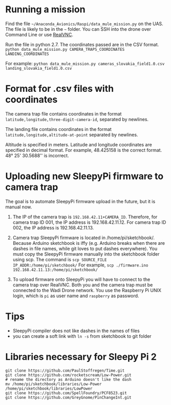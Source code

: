 # Running a mission
Find the file `~/Anaconda_Avionics/Raspi/data_mule_mission.py` on the UAS. The file is likely to be in the `~` folder. You can SSH into the drone over Command Line or use [RealVNC](https://www.realvnc.com/en/raspberrypi/).

Run the file in python 2.7. The coordinates passed are in the CSV format.
`python data_mule_mission.py CAMERA_TRAPS_COORDINATES LANDING_COORDINATES`

For example:
`python data_mule_mission.py cameras_slovakia_field1.0.csv landing_slovakia_field1.0.csv`

# Format for .csv files with coordinates

The camera trap file contains coordinates in the format `latitude,longitude,three-digit-camera-id`, separated by newlines.

The landing file contains coordinates in the format `latitude,longitude,altitude-at-point` separated by newlines.

Altitude is specified in meters. Latitude and longitude coordinates are specified in decimal format. For example, 48.425158 is the correct format. 48° 25' 30.5688'' is incorrect.

# Uploading new SleepyPi firmware to camera trap

The goal is to automate SleepyPi firmware upload in the future, but it is manual now.

1. The IP of the camera trap is `192.168.42.11+CAMERA_ID`. Therefore, for camera trap ID 001, the IP address is 192.168.42.11.12. For camera trap ID 002, the IP address is 192.168.42.11.13.

2. Camera trap SleepyPi firmware is located in /home/pi/sketchbook/. Because Arduino sketchbook is iffy (e.g. Arduino breaks when there are dashes in file names, while git loves to put dashes everywhere). You must copy the SleepyPi firmware manually into the sketchbook folder using scp. The command is `scp SOURCE_FILE IP_ADDR:/home/pi/sketchbook/` For example, `scp ./firmware.ino 192.168.42.11.13:/home/pi/sketchbook/`

3. To upload firmware onto SleepyPi you will have to connect to the camera trap over RealVNC. Both you and the camera trap must be connected to the Wadi Drone network. You use the Raspberry Pi UNIX login, which is `pi` as user name and `raspberry` as password.




# Tips
- SleepyPi compiler does not like dashes in the names of files
- you can create a soft link with `ln -s` from sketchbook to git folder

# Libraries necessary for Sleepy Pi 2
    git clone https://github.com/PaulStoffregen/Time.git
    git clone https://github.com/rocketscream/Low-Power.git
    # rename the directory as Arduino doesn't like the dash
    mv /home/pi/sketchbook/libraries/Low-Power /home/pi/sketchbook/libraries/LowPower
    git clone https://github.com/SpellFoundry/PCF8523.git
    git clone https://github.com/GreyGnome/PinChangeInt.git
